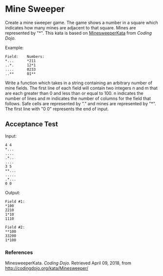 # Mine Sweeper
Create a mine sweeper game. The game shows a number in a square which indicates how many mines are adjacent to that square. Mines are represented by "*". This kata is based on [MinesweeperKata][coding-dojo] from *Coding Dojo*.

Example:
```
Field:    Numbers:
*...      *211
..*.      12*1
....      0233
..**      01**
```

Write a function which takes in a string containing an arbitrary number of mine fields. The first line of each field will contain two integers n and m that are each greater than 0 and less than or equal to 100. n indicates the number of lines and m indicates the number of columns for the field that follows. Safe cells are represented by "." and mines are represented by "*". The first line with "0 0" represents the end of input.

## Acceptance Test
Input:
```
4 4
*...
....
.*..
....
3 5
**...
.....
.*...
0 0
```
Output:
```
Field #1:
*100
2210
1*10
1110

Field #2:
**100
33200
1*100
```
### References
MinesweeperKata. *Coding Dojo.* Retrieved April 09, 2018, from http://codingdojo.org/kata/Minesweeper/

[coding-dojo]: [http://codingdojo.org/kata/Minesweeper/]